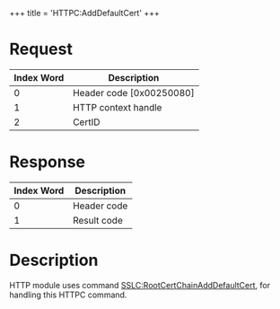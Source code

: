 +++
title = 'HTTPC:AddDefaultCert'
+++

# Request

| Index Word | Description                |
|------------|----------------------------|
| 0          | Header code \[0x00250080\] |
| 1          | HTTP context handle        |
| 2          | CertID                     |

# Response

| Index Word | Description |
|------------|-------------|
| 0          | Header code |
| 1          | Result code |

# Description

HTTP module uses command
[SSLC:RootCertChainAddDefaultCert](SSLC:RootCertChainAddDefaultCert "wikilink"),
for handling this HTTPC command.
